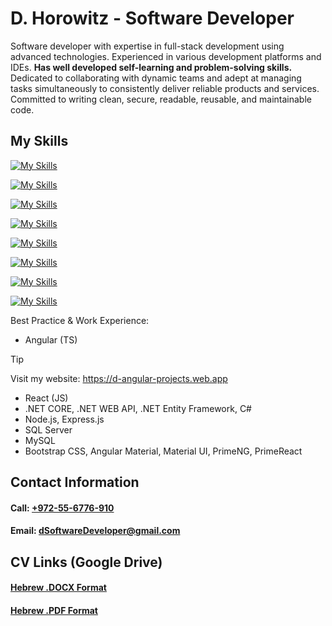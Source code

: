 # D. Horowitz - Software Developer

Software developer with expertise in full-stack development using advanced technologies. Experienced in various development platforms and IDEs. **Has well developed self-learning and problem-solving skills.** Dedicated to collaborating with dynamic teams and adept at managing tasks simultaneously to consistently deliver reliable products and services. Committed to writing clean, secure, readable, reusable, and maintainable code.

## My Skills

[![My Skills](https://skillicons.dev/icons?i=dotnet,c,cs,cpp)](https://skillicons.dev)

[![My Skills](https://skillicons.dev/icons?i=angular,react,js,ts,html,css,bootstrap,materialui)](https://skillicons.dev)

[![My Skills](https://skillicons.dev/icons?i=express,nextjs,nodejs)](https://skillicons.dev)

[![My Skills](https://skillicons.dev/icons?i=java,py)](https://skillicons.dev)

[![My Skills](https://skillicons.dev/icons?i=idea,pycharm,visualstudio,vscode)](https://skillicons.dev)

[![My Skills](https://skillicons.dev/icons?i=windows,linux,ubuntu)](https://skillicons.dev)

[![My Skills](https://skillicons.dev/icons?i=git,github,azure,firebase)](https://skillicons.dev)

[![My Skills](https://skillicons.dev/icons?i=mysql,npm,postman,stackoverflow)](https://skillicons.dev)

Best Practice & Work Experience:
* Angular (TS)
> [!TIP]
> Visit my website: https://d-angular-projects.web.app
* React (JS)
* .NET CORE, .NET WEB API, .NET Entity Framework, C#
* Node.js, Express.js
* SQL Server
* MySQL
* Bootstrap CSS, Angular Material, Material UI, PrimeNG, PrimeReact

## Contact Information
#### Call: [+972-55-6776-910](tel:+972556776910)
#### Email: [dSoftwareDeveloper@gmail.com](mailto:dsoftwaredeveloper@gmail.com)


## CV Links (Google Drive)
#### [Hebrew .DOCX Format](https://drive.google.com/file/d/1mjRjVmXIEnys7u_fkK9gHvRwANEZKHwN/view?usp=drive_link)
#### [Hebrew .PDF Format](https://drive.google.com/file/d/1hPby88AIvvwuVNA8KSimO9weQCAiV4Dj/view?usp=drive_link)

<!--
**d-horowitz/d-horowitz** is a ✨ _special_ ✨ repository because its `README.md` (this file) appears on your GitHub profile.

Here are some ideas to get you started:

- 🔭 I’m currently working on ...
- 🌱 I’m currently learning ...
- 👯 I’m looking to collaborate on ...
- 🤔 I’m looking for help with ...
- 💬 Ask me about ...
- 📫 How to reach me: ...
- 😄 Pronouns: ...
- ⚡ Fun fact: ...
-->
